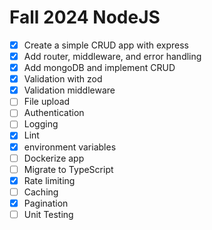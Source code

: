 # Fall 2024 NodeJS

- [x] Create a simple CRUD app with express
- [x] Add router, middleware, and error handling
- [x] Add mongoDB and implement CRUD
- [x] Validation with zod
- [x] Validation middleware
- [ ] File upload
- [ ] Authentication
- [ ] Logging
- [x] Lint
- [x] environment variables
- [ ] Dockerize app
- [ ] Migrate to TypeScript
- [x] Rate limiting
- [ ] Caching
- [x] Pagination
- [ ] Unit Testing

